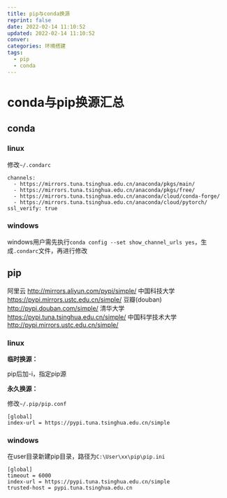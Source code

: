 ```yaml
---
title: pip与conda换源
reprint: false
date: 2022-02-14 11:10:52
updated: 2022-02-14 11:10:52
conver:
categories: 环境搭建
tags:
  - pip
  - conda
---
```


# conda与pip换源汇总

<!--more-->

## conda

### linux

修改`~/.condarc`

```
channels:
  - https://mirrors.tuna.tsinghua.edu.cn/anaconda/pkgs/main/
  - https://mirrors.tuna.tsinghua.edu.cn/anaconda/pkgs/free/
  - https://mirrors.tuna.tsinghua.edu.cn/anaconda/cloud/conda-forge/
  - https://mirrors.tuna.tsinghua.edu.cn/anaconda/cloud/pytorch/
ssl_verify: true
```



### windows

windows用户需先执行`conda config --set show_channel_urls yes`，生成`.condarc`文件，再进行修改

## pip

阿里云 http://mirrors.aliyun.com/pypi/simple/
中国科技大学 https://pypi.mirrors.ustc.edu.cn/simple/
豆瓣(douban) http://pypi.douban.com/simple/
清华大学 https://pypi.tuna.tsinghua.edu.cn/simple/
中国科学技术大学 http://pypi.mirrors.ustc.edu.cn/simple/

### linux

**临时换源：**

pip后加-i，指定pip源

**永久换源：**

修改`~/.pip/pip.conf`

```
[global]
index-url = https://pypi.tuna.tsinghua.edu.cn/simple
```

### windows

在user目录新建pip目录，路径为`C:\User\xx\pip\pip.ini`

```
[global]
timeout = 6000
index-url = https://pypi.tuna.tsinghua.edu.cn/simple
trusted-host = pypi.tuna.tsinghua.edu.cn
```

